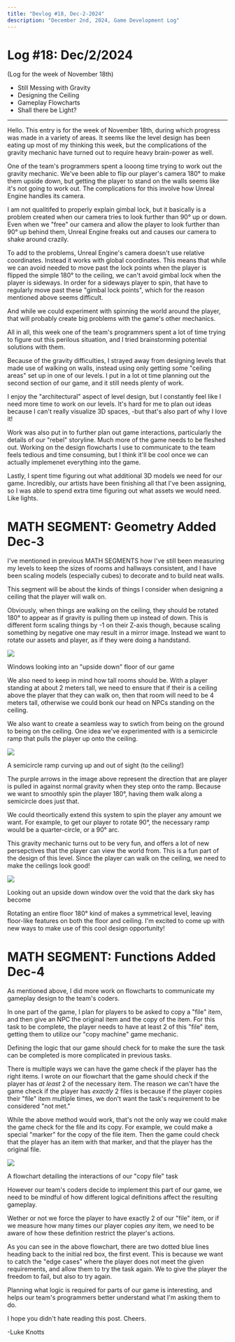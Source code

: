 ```yaml
---
title: "Devlog #18, Dec-2-2024"
description: "December 2nd, 2024, Game Development Log"
---
```


# Log <span class="date">#</span>18: <span class="date">Dec/2/2024</span>

<span class="image-desc">(Log for the week of November 18th)</span>

<ul>
<li class="summary">Still Messing with Gravity</li>
<li class="summary">Designing the Ceiling</li>
<li class="summary">Gameplay Flowcharts</li>
<li class="summary">Shall there be Light?</li>
</ul>

---

Hello. This entry is for the week of November 18th, during which progress was made in a variety of areas. It seems like the level design has been eating up most of my thinking this week, but the complications of the gravity mechanic have turned out to require heavy brain-power as well.

One of the team's programmers spent a looong time trying to work out the gravity mechanic. We've been able to flip our player's camera 180&deg; to make them upside down, but getting the player to stand on the walls seems like it's not going to work out. The complications for this involve how Unreal Engine handles its camera.

I am not qualitifed to properly explain gimbal lock, but it basically is a problem created when our camera tries to look further than 90&deg; up or down. Even when we "free" our camera and allow the player to look further than 90&deg; up behind them, Unreal Engine freaks out and causes our camera to shake around crazily.

To add to the problems, Unreal Engine's camera doesn't use relative coordinates. Instead it works with global coordinates. This means that while we can avoid needed to move past the lock points when the player is flipped the simple 180&deg; to the ceiling, we can't avoid gimbal lock when the player is sideways. In order for a sideways player to spin, that have to regularly move past these "gimbal lock points", which for the reason mentioned above seems difficult.

And while we could experiment with spinning the world around the player, that will probably create big problems with the game's other mechanics.

All in all, this week one of the team's programmers spent a lot of time trying to figure out this perilous situation, and I tried brainstorming potential solutions with them.

Because of the gravity difficulties, I strayed away from designing levels that made use of walking on walls, instead using only getting some "ceiling areas" set up in one of our levels. I put in a lot ot time planning out the second section of our game, and it still needs plenty of work.

I enjoy the "architectural" aspect of level design, but I constantly feel like I need more time to work on our levels. It's hard for me to plan out ideas because I can't really visualize 3D spaces, -but that's also part of why I love it!

Work was also put in to further plan out game interactions, particularly the details of our "rebel" storyline. Much more of the game needs to be fleshed out. Working on the design flowcharts I use to communicate to the team feels tedious and time consuming, but I think it'll be cool once we can actually implemenet everything into the game.

Lastly, I spent time figuring out what additional 3D models we need for our game. Incredibly, our artists have been finishing all that I've been assigning, so I was able to spend extra time figuring out what assets we would need. Like lights.

<h1>MATH SEGMENT: Geometry <span class="date">Added Dec-3</span></h1>

I've mentioned in previous MATH SEGMENTS how I've still been measuring my levels to keep the sizes of rooms and hallways consistent, and I have been scaling models (especially cubes) to decorate and to build neat walls.

This segment will be about the kinds of things I consider when designing a ceiling that the player will walk on.

Obviously, when things are walking on the ceiling, they should be rotated 180&deg; to appear as if gravity is pulling them up instead of down. This is different form scaling things by -1 on their Z-axis though, because scaling something by negative one may result in a mirror image. Instead we want to rotate our assets and player, as if they were doing a handstand.

<img src="/images/erase-employment-game/lookingatupsidedownbalcony.png"></img>

<span class="image-desc">Windows looking into an "upside down" floor of our game</span>

We also need to keep in mind how tall rooms should be. With a player standing at about 2 meters tall, we need to ensure that if their is a ceiling above the player that they can walk on, then that room will need to be 4 meters tall, otherwise we could bonk our head on NPCs standing on the ceiling.

We also want to create a seamless way to swtich from being on the ground to being on the ceiling. One idea we've experimented with is a semicircle ramp that pulls the player up onto the ceiling.

<img src="/images/erase-employment-game/upramp.png"></img>

<span class="image-desc">A semicircle ramp curving up and out of sight (to the ceiling!)</span>

The purple arrows in the image above represent the direction that are player is pulled in against normal gravity when they step onto the ramp. Because we want to smoothly spin the player 180&deg;, having them walk along a semicircle does just that.

We could theortically extend this system to spin the player any amount we want. For example, to get our player to rotate 90&deg;, the necessary ramp would be a quarter-circle, or a 90&deg; arc.

This gravity mechanic turns out to be very fun, and offers a lot of new persepctives that the player can view the world from. This is a fun part of the design of this level. Since the player can walk on the ceiling, we need to make the ceilings look good!

<img src="/images/erase-employment-game/overskyvoid.png"></img>

<span class="image-desc">Looking out an upside down window over the void that the dark sky has become</span>

Rotating an entire floor 180&deg; kind of makes a symmetrical level, leaving floor-like features on both the floor and ceiling. I'm excited to come up with new ways to make use of this cool design opportunity!

<h1>MATH SEGMENT: Functions <span class="date">Added Dec-4</span></h1>

As mentioned above, I did more work on flowcharts to communicate my gameplay design to the team's coders.

In one part of the game, I plan for players to be asked to copy a "file" item, and then give an NPC the original item and the copy of the item. For this task to be complete, the player needs to have at least 2 of this "file" item, getting them to utilize our "copy machine" game mechanic.

Defining the logic that our game should check for to make the sure the task can be completed is more complicated in previous tasks.

There is multiple ways we can have the game check if the player has the right items. I wrote on our flowchart that the game should check if the player has <i>at least</i> 2 of the necessary item. The reason we can't have the game check if the player has <i>exactly</i> 2 files is because if the player copies their "file" item multiple times, we don't want the task's requirement to be considered "not met."

While the above method would work, that's not the only way we could make the game check for the file and its copy. For example, we could make a special "marker" for the copy of the file item. Then the game could check that the player has an item with that marker, and that the player has the original file.

<img src="/images/erase-employment-game/givefilecopyflowchart.png"></img>

<span class="image-desc">A flowchart detailing the interactions of our "copy file" task</span>

However our team's coders decide to implement this part of our game, we need to be mindful of how different logical definitions affect the resulting gameplay.

Wether or not we force the player to have exactly 2 of our "file" item, or if we measure how many times our player copies <i>any</i> item, we need to be aware of how these definition restrict the player's actions.

As you can see in the above flowchart, there are two dotted blue lines heading back to the initial red box, the first event. This is because we want to catch the "edge cases" where the player does not meet the given requirements, and allow them to try the task again. We to give the player the freedom to fail, but also to try again.

Planning what logic is required for parts of our game is interesting, and helps our team's programmers better understand what I'm asking them to do.

I hope you didn't hate reading this post. Cheers.

<p class="signature">-Luke Knotts</p>
